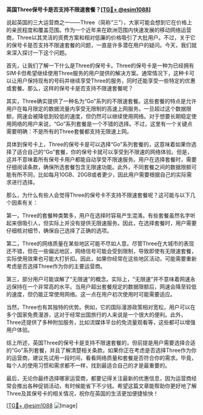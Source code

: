 **英国Three保号卡是否支持不限速套餐？[[TG💪+ @esim1088](https://t.me/s/esim1088)]**

说起英国的三大运营商之一——Three（简称“三”），大家可能会想到它在价格上的亲民程度和覆盖范围。作为一个近年来在欧洲范围内快速发展的移动网络运营商，Three以其灵活的资费方案和相对低廉的价格吸引了大批用户。不过，关于它的保号卡是否支持不限速套餐的问题，一直是许多潜在用户的疑问。今天，我们就来深入探讨一下这个问题。

首先，让我们了解一下什么是Three的保号卡。Three的保号卡是一种为已经拥有SIM卡但希望继续使用Three服务的用户提供的解决方案。通常情况下，这种卡可以让用户保持现有的号码并继续享受Three的服务，同时还能享受一些特定的优惠或套餐。那么，这样的保号卡是否支持不限速套餐呢？

其实，Three确实提供了一种名为“Go”系列的不限速套餐。这些套餐的特点是允许用户在每月限定的数据流量内享受无限制的高速上网服务。一旦超过这个数据限额，网速会被降低到较低的速度，但仍然可以继续使用网络。对于想要长期稳定使用网络的用户来说，“Go”系列套餐是一个不错的选择。不过，这里有一个关键点需要明确：不是所有的Three套餐都支持无限速上网。

具体到保号卡上，Three的保号卡是可以选择“Go”系列套餐的，这意味着如果你选择了适合自己的“Go”套餐，你的保号卡就可以享受到不限速的网络体验。但是，这并不意味着所有保号卡用户都能自动享受不限速服务。用户在选择套餐时，需要仔细阅读条款，确保所选套餐包含无限速功能。此外，不同套餐之间的数据限额可能有所不同，比如每月10GB、20GB或者更少，因此用户需要根据自己的实际需求进行选择。

那么，为什么有些人会觉得Three的保号卡不支持不限速套餐呢？这可能与以下几个因素有关：

第一，Three的套餐种类繁多，用户在选择时容易产生混淆。有些套餐虽然名字听起来很吸引人，但实际上并没有提供无限速服务。因此，在选择套餐时，用户需要仔细核对细节，确保自己选择了正确的选项。

第二，Three的网络质量在某些地区可能不尽如人意。尽管Three在大城市的表现还不错，但在一些偏远地区，网络信号可能会受到限制，导致即使有无限速套餐，实际使用效果也可能大打折扣。因此，如果你经常在这些地区活动，可能需要重新考虑是否选择Three作为你的主要运营商。

第三，部分用户可能误解了“无限速”的概念。实际上，“无限速”并不意味着网速永远保持在一个非常高的水平。当用户超出套餐规定的数据限额后，网速会降至较低的速度，但仍能正常使用网络。这一点在用户初次使用时可能需要适应。

当然，Three也有其独特的优势。例如，它的国际漫游政策相对宽松，用户可以在多个国家免费漫游，这对于经常出国旅行的人来说是一个很大的便利。此外，Three还提供了多种附加服务，比如流媒体平台的免流量观看等，这些都可以增强用户体验。

综上所述，英国Three的保号卡是支持不限速套餐的，但前提是用户需要选择合适的“Go”系列套餐，并且了解清楚相关条款。如果你正在考虑是否选择Three作为你的运营商，建议先试用一段时间，看看网络质量和套餐是否符合你的需求。毕竟，每个人的使用习惯和需求都不一样，找到最适合自己的才是最重要的。

最后，无论你最终选择哪家运营商，都要记得关注最新的优惠信息，因为运营商经常会推出各种促销活动，有时候能省下不少钱。希望这篇文章能帮助你更好地了解Three及其保号卡的相关情况，祝你在英国的生活更加便捷愉快！

[[TG💪+ @esim1088](https://t.me/s/esim1088) ![Image](https://i.postimg.cc/4NQfJmqS/Snipaste-2025-05-13-00-14-12.png)]